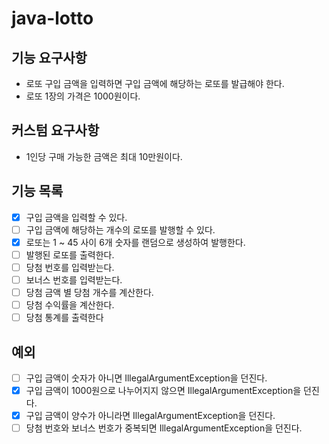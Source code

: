 # java-lotto

## 기능 요구사항
- 로또 구입 금액을 입력하면 구입 금액에 해당하는 로또를 발급해야 한다.
- 로또 1장의 가격은 1000원이다.

## 커스텀 요구사항
- 1인당 구매 가능한 금액은 최대 10만원이다.

## 기능 목록
- [x] 구입 금액을 입력할 수 있다.
- [ ] 구입 금액에 해당하는 개수의 로또를 발행할 수 있다.
- [x] 로또는 1 ~ 45 사이 6개 숫자를 랜덤으로 생성하여 발행한다.
- [ ] 발행된 로또를 출력한다.
- [ ] 당첨 번호를 입력받는다.
- [ ] 보너스 번호를 입력받는다.
- [ ] 당첨 금액 별 당첨 개수를 계산한다.
- [ ] 당첨 수익률을 계산한다.
- [ ] 당첨 통계를 출력한다

## 예외
- [ ] 구입 금액이 숫자가 아니면 IllegalArgumentException을 던진다.
- [x] 구입 금액이 1000원으로 나누어지지 않으면 IllegalArgumentException을 던진다.
- [x] 구입 금액이 양수가 아니라면 IllegalArgumentException을 던진다.
- [ ] 당첨 번호와 보너스 번호가 중복되면 IllegalArgumentException을 던진다.
